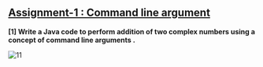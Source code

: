 ## [Assignment-1 : Command line argument](https://github.com/shinchancode/Object-Oriented-Programming-Lab/tree/main/1%20Command%20line%20argument)

**[1] Write a Java code to perform addition of two complex numbers using a concept of command line arguments .**

![11](https://user-images.githubusercontent.com/72682683/131029368-5185b2e6-1603-4a23-b6df-e6d7d6a23499.png)
